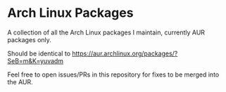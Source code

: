 # Arch Linux Packages

A collection of all the Arch Linux packages I maintain, currently AUR packages only.

Should be identical to https://aur.archlinux.org/packages/?SeB=m&K=yuvadm

Feel free to open issues/PRs in this repository for fixes to be merged into the AUR.

